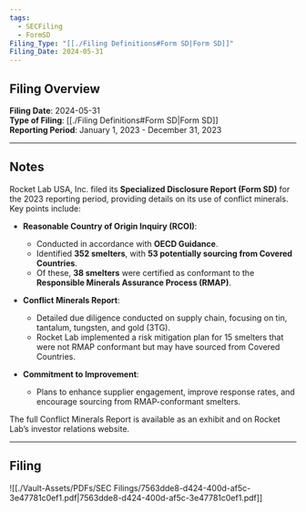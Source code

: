 ```yaml
---
tags:
  - SECFiling
  - FormSD
Filing_Type: "[[./Filing Definitions#Form SD|Form SD]]"
Filing_Date: 2024-05-31
---
```

## Filing Overview

**Filing Date**: 2024-05-31  
**Type of Filing**: [[./Filing Definitions#Form SD|Form SD]]  
**Reporting Period**: January 1, 2023 - December 31, 2023  

---
## Notes

Rocket Lab USA, Inc. filed its **Specialized Disclosure Report (Form SD)** for the 2023 reporting period, providing details on its use of conflict minerals. Key points include:

- **Reasonable Country of Origin Inquiry (RCOI)**:
  - Conducted in accordance with **OECD Guidance**.
  - Identified **352 smelters**, with **53 potentially sourcing from Covered Countries**.
  - Of these, **38 smelters** were certified as conformant to the **Responsible Minerals Assurance Process (RMAP)**.

- **Conflict Minerals Report**:
  - Detailed due diligence conducted on supply chain, focusing on tin, tantalum, tungsten, and gold (3TG).
  - Rocket Lab implemented a risk mitigation plan for 15 smelters that were not RMAP conformant but may have sourced from Covered Countries.

- **Commitment to Improvement**:
  - Plans to enhance supplier engagement, improve response rates, and encourage sourcing from RMAP-conformant smelters.

The full Conflict Minerals Report is available as an exhibit and on Rocket Lab’s investor relations website.

---
## Filing

![[./Vault-Assets/PDFs/SEC Filings/7563dde8-d424-400d-af5c-3e47781c0ef1.pdf|7563dde8-d424-400d-af5c-3e47781c0ef1.pdf]]
